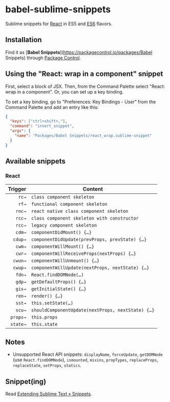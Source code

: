 # babel-sublime-snippets

Sublime snippets for [React](http://facebook.github.io/react/docs/component-specs.html) in ES5 and [ES6](http://kangax.github.io/compat-table/es6/) flavors.

## Installation

Find it as [**Babel Snippets**](https://packagecontrol.io/packages/Babel Snippets) through [Package Control](https://packagecontrol.io/).

## Using the "React: wrap in a component" snippet

First, select a block of JSX. Then, from the Command Palette select "React: wrap in a component". Or, you can set up a key binding.

To set a key binding, go to "Preferences: Key Bindings - User" from the Command Palette and add an entry like this:

```json
{
  "keys": ["ctrl+shift+,"],
  "command": "insert_snippet",
  "args": {
    "name": "Packages/Babel Snippets/react_wrap.sublime-snippet"
  }
}
```

## Available snippets

### React

| Trigger  | Content |
| -------: | ------- |
| `rc→`    | `class component skeleton` |
| `rf→`    | `functional component skeleton` |
| `rnc→`   | `react native class component skeleton` |
| `rcc→`   | `class component skeleton with constructor` |
| `rcc→`   | `legacy component skeleton` |
| `cdm→`   | `componentDidMount() {…}` |
| `cdup→`  | `componentDidUpdate(prevProps, prevState) {…}` |
| `cwm→`   | `componentWillMount() {…}` |
| `cwr→`   | `componentWillReceiveProps(nextProps) {…}` |
| `cwun→`  | `componentWillUnmount() {…}` |
| `cwup→`  | `componentWillUpdate(nextProps, nextState) {…}` |
| `fdn→`   | `React.findDOMNode(…)` |
| `gdp→`   | `getDefaultProps() {…}` |
| `gis→`   | `getInitialState() {…}` |
| `ren→`   | `render() {…}` |
| `sst→`   | `this.setState(…)` |
| `scu→`   | `shouldComponentUpdate(nextProps, nextState) {…}` |
| `props→` | `this.props` |
| `state→` | `this.state` |

## Notes

  * Unsupported React API snippets: `displayName`, `forceUpdate`, `getDOMNode` (use `React.findDOMNode`), `ismounted`, `mixins`, `propTypes`, `replaceProps`, `replaceState`, `setProps`, `statics`.

## Snippet(ing)

Read [Extending Sublime Text » Snippets](http://sublime-text-unofficial-documentation.readthedocs.org/en/latest/extensibility/snippets.html).
